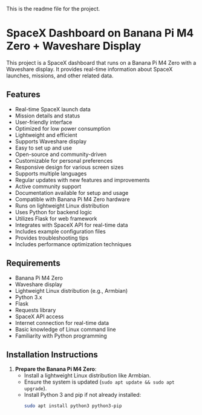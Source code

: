 This is the readme file for the project.

# SpaceX Dashboard on Banana Pi M4 Zero + Waveshare Display

This project is a SpaceX dashboard that runs on a Banana Pi M4 Zero with a Waveshare display. It provides real-time information about SpaceX launches, missions, and other related data.

## Features
- Real-time SpaceX launch data
- Mission details and status
- User-friendly interface
- Optimized for low power consumption
- Lightweight and efficient
- Supports Waveshare display
- Easy to set up and use
- Open-source and community-driven
- Customizable for personal preferences
- Responsive design for various screen sizes
- Supports multiple languages
- Regular updates with new features and improvements
- Active community support
- Documentation available for setup and usage
- Compatible with Banana Pi M4 Zero hardware
- Runs on lightweight Linux distribution
- Uses Python for backend logic
- Utilizes Flask for web framework
- Integrates with SpaceX API for real-time data
- Includes example configuration files
- Provides troubleshooting tips
- Includes performance optimization techniques

## Requirements
- Banana Pi M4 Zero
- Waveshare display
- Lightweight Linux distribution (e.g., Armbian)
- Python 3.x
- Flask
- Requests library
- SpaceX API access
- Internet connection for real-time data
- Basic knowledge of Linux command line
- Familiarity with Python programming

## Installation Instructions
1. **Prepare the Banana Pi M4 Zero**:
   - Install a lightweight Linux distribution like Armbian.
   - Ensure the system is updated (`sudo apt update && sudo apt upgrade`).
   - Install Python 3 and pip if not already installed:
     ```bash
     sudo apt install python3 python3-pip
     ```
     